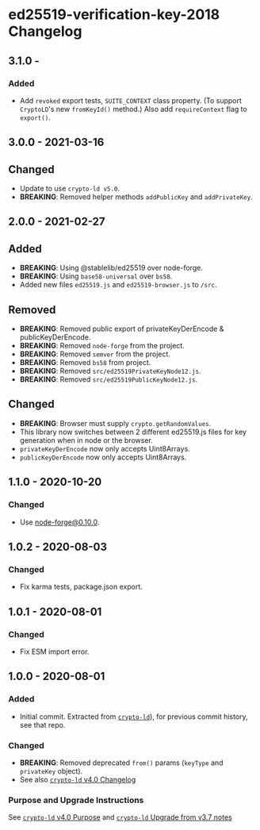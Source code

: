 # ed25519-verification-key-2018 Changelog

## 3.1.0 - 

### Added
- Add `revoked` export tests, `SUITE_CONTEXT` class property. (To support
  `CryptoLD`'s new `fromKeyId()` method.) Also add `requireContext` flag
  to `export()`.

## 3.0.0 - 2021-03-16

## Changed
- Update to use `crypto-ld v5.0`.
- **BREAKING**: Removed helper methods `addPublicKey` and `addPrivateKey`.

## 2.0.0 - 2021-02-27

## Added
- **BREAKING**: Using @stablelib/ed25519 over node-forge.
- **BREAKING**: Using `base58-universal` over `bs58`.
- Added new files `ed25519.js` and `ed25519-browser.js` to `/src`.

## Removed
- **BREAKING**: Removed public export of privateKeyDerEncode & publicKeyDerEncode.
- **BREAKING**: Removed `node-forge` from the project.
- **BREAKING**: Removed `semver` from the project.
- **BREAKING**: Removed `bs58` from project.
- **BREAKING**: Removed `src/ed25519PrivateKeyNode12.js`.
- **BREAKING**: Removed `src/ed25519PublicKeyNode12.js`.

## Changed
- **BREAKING**: Browser must supply `crypto.getRandomValues`.
- This library now switches between 2 different ed25519.js files for
  key generation when in node or the browser.
- `privateKeyDerEncode` now only accepts Uint8Arrays.
- `publicKeyDerEncode` now only accepts Uint8Arrays. 

## 1.1.0 - 2020-10-20

### Changed
- Use node-forge@0.10.0.

## 1.0.2 - 2020-08-03

### Changed
- Fix karma tests, package.json export.

## 1.0.1 - 2020-08-01

### Changed
- Fix ESM import error.

## 1.0.0 - 2020-08-01

### Added
- Initial commit. Extracted from
  [`crypto-ld`](https://github.com/digitalbazaar/crypto-ld)), for previous
  commit history, see that repo.

### Changed
- **BREAKING**: Removed deprecated `from()` params (`keyType` and
  `privateKey` object).
- See also [`crypto-ld` v4.0 Changelog](https://github.com/digitalbazaar/crypto-ld/blob/master/CHANGELOG.md#400---2020-08-01)

### Purpose and Upgrade Instructions

See [`crypto-ld` v4.0 Purpose](https://github.com/digitalbazaar/crypto-ld/blob/master/CHANGELOG.md#400---purpose)
and [`crypto-ld` Upgrade from v3.7 notes](https://github.com/digitalbazaar/crypto-ld/blob/master/CHANGELOG.md#upgrading-from-v370)

